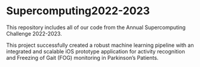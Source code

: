 # Supercomputing2022-2023
This repository includes all of our code from the Annual Supercomputing Challenge 2022-2023. 

This project successfully created a robust machine learning pipeline with an integrated and scalable iOS prototype application for activity recognition and Freezing of Gait (FOG) monitoring in Parkinson’s Patients.
